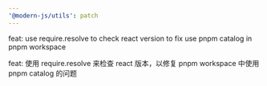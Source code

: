 ```yaml
---
'@modern-js/utils': patch
---
```


feat: use require.resolve to check react version to fix use pnpm catalog in pnpm workspace

feat: 使用 require.resolve 来检查 react 版本，以修复 pnpm workspace 中使用 pnpm catalog 的问题
